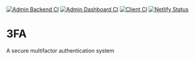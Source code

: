 [![Admin Backend CI](https://github.com/TODO-nwHacks-2023/3FA/actions/workflows/admin-backend.yml/badge.svg)](https://github.com/TODO-nwHacks-2023/3FA/actions/workflows/admin-backend.yml) [![Admin Dashboard CI](https://github.com/TODO-nwHacks-2023/3FA/actions/workflows/admin-frontend.yml/badge.svg)](https://github.com/TODO-nwHacks-2023/3FA/actions/workflows/admin-frontend.yml) [![Client CI](https://github.com/TODO-nwHacks-2023/3FA/actions/workflows/client.yml/badge.svg)](https://github.com/TODO-nwHacks-2023/3FA/actions/workflows/client.yml) [![Netlify Status](https://api.netlify.com/api/v1/badges/de6e4782-896a-48d9-ac91-0c10844f0a24/deploy-status)](https://app.netlify.com/sites/3fa/deploys)

# 3FA
A secure multifactor authentication system
